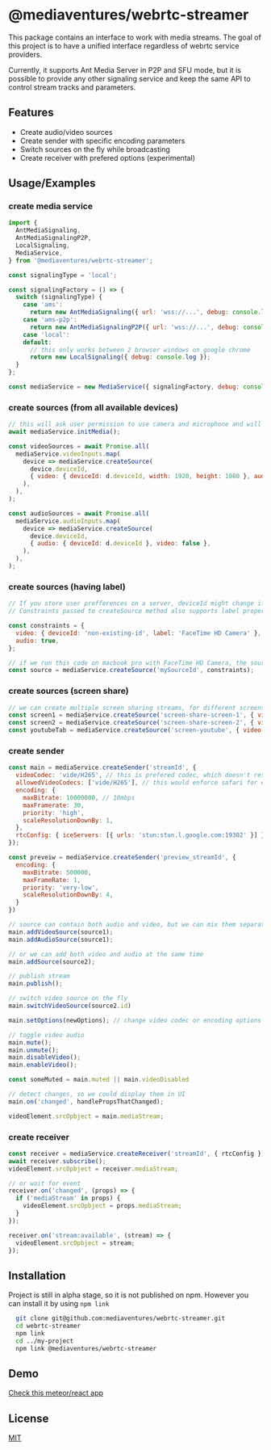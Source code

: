 
# @mediaventures/webrtc-streamer

This package contains an interface to work with media streams.
The goal of this project is to have a unified interface regardless of webrtc service providers.

Currently, it supports Ant Media Server in P2P and SFU mode, but it is possible to provide any other
signaling service and keep the same API to control stream tracks and parameters.


## Features

- Create audio/video sources
- Create sender with specific encoding parameters
- Switch sources on the fly while broadcasting
- Create receiver with prefered options (experimental)



## Usage/Examples

### create media service
```javascript
import {
  AntMediaSignaling,
  AntMediaSignalingP2P,
  LocalSignaling,
  MediaService,
} from '@mediaventures/webrtc-streamer';

const signalingType = 'local';

const signalingFactory = () => {
  switch (signalingType) {
    case 'ams':
      return new AntMediaSignaling({ url: 'wss://...', debug: console.log });
    case 'ams-p2p':
      return new AntMediaSignalingP2P({ url: 'wss://...', debug: console.log });
    case 'local':
    default:
      // this only works between 2 browser windows on google chrome
      return new LocalSignaling({ debug: console.log });
  }
};

const mediaService = new MediaService({ signalingFactory, debug: console.log });

```

### create sources (from all available devices)
```javascript
// this will ask user permission to use camera and microphone and will cache available devices
await mediaService.initMedia();

const videoSources = await Promise.all(
  mediaService.videoInputs.map(
    device => mediaService.createSource(
      device.deviceId,
      { video: { deviceId: d.deviceId, width: 1920, height: 1080 }, audio: false },
    ),
  ),
);

const audioSources = await Promise.all(
  mediaService.audioInputs.map(
    device => mediaService.createSource(
      device.deviceId,
      { audio: { deviceId: d.deviceId }, video: false },
    ),
  ),
);
```

### create sources (having label)
```javascript
// If you store user prefferences on a server, deviceId might change if a user cleans their cookies.
// Constraints passed to createSource method also supports label property as a fallback

const constraints = {
  video: { deviceId: 'non-existing-id', label: 'FaceTime HD Camera' },
  audio: true,
};

// if we run this code on macbook pro with FaceTime HD Camera, the source will containt both video and audio
const source = mediaService.createSource('mySourceId', constraints);
```

### create sources (screen share)
```javascript
// we can create multiple screen sharing streams, for different screens and different chrome tabs (including audio)
const screen1 = mediaService.createSource('screen-share-screen-1', { video: 'screen'});
const screen2 = mediaService.createSource('screen-share-screen-2', { video: 'screen'});
const youtubeTab = mediaService.createSource('screen-youtube', { video: 'screen', audio: 'screen' });
```

### create sender
```javascript
const main = mediaService.createSender('streamId', { 
  videoCodec: 'vide/H265', // this is prefered codec, which doesn't restrict to fallback to other available codecs
  allowedVideoCodecs: ['vide/H265'], // this would enforce safari for example to use H265, unless it is not enabled in the browser, it would still fall back to H264
  encoding: {
    maxBitrate: 10000000, // 10mbps
    maxFramerate: 30,
    priority: 'high',
    scaleResolutionDownBy: 1,
  },
  rtcConfig: { iceServers: [{ urls: 'stun:stun.l.google.com:19302' }] },
});

const preveiw = mediaService.createSender('preview_streamId', {
  encoding: {
    maxBitrate: 500000,
    maxFrameRate: 1,
    priority: 'very-low',
    scaleResolutionDownBy: 4,
  }
})

// source can contain both audio and video, but we can mix them separately
main.addVideoSource(source1);
main.addAudioSource(source1);

// or we can add both video and audio at the same time
main.addSource(source2);

// publish stream
main.publish();

// switch video source on the fly
main.switchVideoSource(source2.id)

main.setOptions(newOptions); // change video codec or encoding options on the fly

// toggle video audio
main.mute();
main.unmute();
main.disableVideo();
main.enableVideo();

const someMuted = main.muted || main.videoDisabled

// detect changes, so we could display them in UI
main.on('changed', handlePropsThatChanged);

videoElement.srcOpbject = main.mediaStream;
```

### create receiver
```javascript
const receiver = mediaService.createReceiver('streamId', { rtcConfig });
await receiver.subscribe();
videoElement.srcOpbject = receiver.mediaStream;

// or wait for event
receiver.on('changed', (props) => {
  if ('mediaStream' in props) {
    videoElement.srcOpbject = props.mediaStream;
  }
});

receiver.on('stream:available', (stream) => {
  videoElement.srcOpbject = stream;
});

```

## Installation

Project is still in alpha stage, so it is not published on npm.
However you can install it by using `npm link`

```bash 
  git clone git@github.com:mediaventures/webrtc-streamer.git
  cd webrtc-streamer
  npm link
  cd ../my-project
  npm link @mediaventures/webrtc-streamer
```
## Demo

[Check this meteor/react app](https://karsi-webrtc.meteorapp.com)

## License

[MIT](https://choosealicense.com/licenses/mit/)
